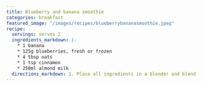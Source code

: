 ```yaml
---
title: Blueberry and banana smoothie
categories: breakfast
featured_image: "/images/recipes/blueberrybananasmoothie.jpeg"
recipe:
  servings: serves 2
  ingredients_markdown: |-
    * 1 banana
    * 125g blueberries, fresh or frozen
    * 4 tbsp oats
    * 1 tsp cinnamon
    * 250ml almond milk
  directions_markdown: 1. Place all ingredients in a blender and blend until smooth.
---
```

